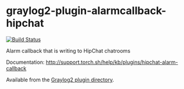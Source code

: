 graylog2-plugin-alarmcallback-hipchat
=====================================
[![Build Status](https://travis-ci.org/Graylog2/graylog2-plugin-alarmcallback-hipchat.svg)](https://travis-ci.org/Graylog2/graylog2-plugin-alarmcallback-hipchat)

Alarm callback that is writing to HipChat chatrooms

Documentation: http://support.torch.sh/help/kb/plugins/hipchat-alarm-callback

Available from the [Graylog2 plugin directory](http://www.graylog2.org/plugins).
